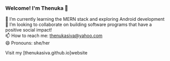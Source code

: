 ### Welcome! I'm Thenuka 👋

🌱 I’m currently learning the MERN stack and exploring Android development 
<br>
👯 I’m looking to collaborate on building software programs that have a positive social impact!
<br>
📫 How to reach me: thenukasiva@yahoo.com
<br>
😄 Pronouns: she/her

Visit my [thenukasiva.github.io]website

<!--
**thenukasiva/thenukasiva** is a ✨ _special_ ✨ repository because its `README.md` (this file) appears on your GitHub profile.

Here are some ideas to get you started:


- 🌱 I’m currently learning ...

- 🤔 I’m looking for help with ...
- 💬 Ask me about ...

- ⚡ Fun fact: ...
-->
